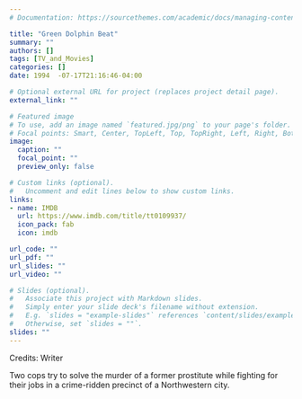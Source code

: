 ```yaml
---
# Documentation: https://sourcethemes.com/academic/docs/managing-content/

title: "Green Dolphin Beat"
summary: ""
authors: []
tags: [TV_and_Movies]
categories: []
date: 1994	-07-17T21:16:46-04:00

# Optional external URL for project (replaces project detail page).
external_link: ""

# Featured image
# To use, add an image named `featured.jpg/png` to your page's folder.
# Focal points: Smart, Center, TopLeft, Top, TopRight, Left, Right, BottomLeft, Bottom, BottomRight.
image:
  caption: ""
  focal_point: ""
  preview_only: false

# Custom links (optional).
#   Uncomment and edit lines below to show custom links.
links:
- name: IMDB
  url: https://www.imdb.com/title/tt0109937/
  icon_pack: fab
  icon: imdb

url_code: ""
url_pdf: ""
url_slides: ""
url_video: ""

# Slides (optional).
#   Associate this project with Markdown slides.
#   Simply enter your slide deck's filename without extension.
#   E.g. `slides = "example-slides"` references `content/slides/example-slides.md`.
#   Otherwise, set `slides = ""`.
slides: ""
---
```

Credits: Writer

Two cops try to solve the murder of a former prostitute while fighting for their jobs in a crime-ridden precinct of a Northwestern city.
